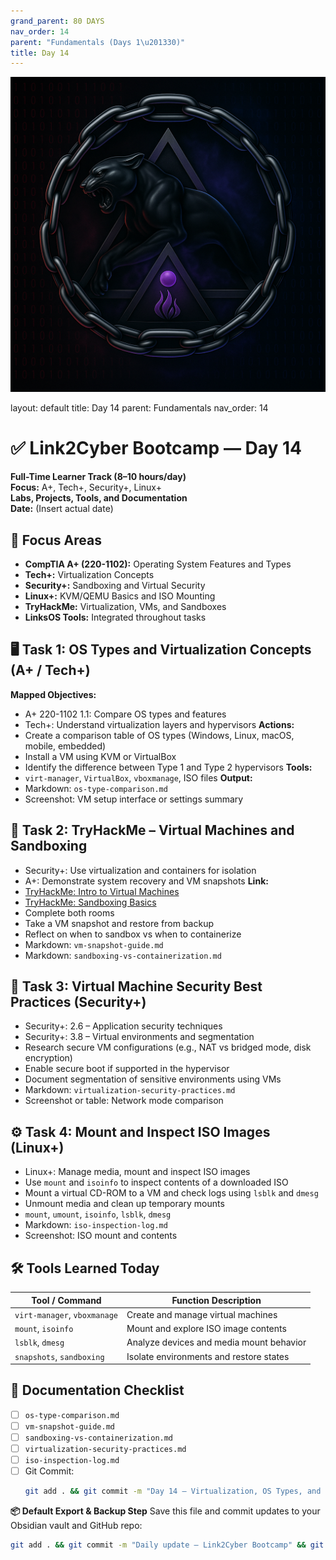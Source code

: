 ```yaml
---
grand_parent: 80 DAYS
nav_order: 14
parent: "Fundamentals (Days 1\u201330)"
title: Day 14
---
```

![Panther Icon](/assets/icons/icon-cyber-panther.png)

layout: default
title: Day 14
parent: Fundamentals
nav_order: 14

# ✅ Link2Cyber Bootcamp — Day 14
**Full-Time Learner Track (8–10 hours/day)**  
**Focus:** A+, Tech+, Security+, Linux+  
**Labs, Projects, Tools, and Documentation**  
**Date:** (Insert actual date)
## 🧩 Focus Areas
- **CompTIA A+ (220-1102):** Operating System Features and Types  
- **Tech+:** Virtualization Concepts  
- **Security+:** Sandboxing and Virtual Security  
- **Linux+:** KVM/QEMU Basics and ISO Mounting  
- **TryHackMe:** Virtualization, VMs, and Sandboxes  
- **LinksOS Tools:** Integrated throughout tasks
## 🖥️ Task 1: OS Types and Virtualization Concepts (A+ / Tech+)
**Mapped Objectives:**  
- A+ 220-1102 1.1: Compare OS types and features  
- Tech+: Understand virtualization layers and hypervisors
**Actions:**  
- Create a comparison table of OS types (Windows, Linux, macOS, mobile, embedded)  
- Install a VM using KVM or VirtualBox  
- Identify the difference between Type 1 and Type 2 hypervisors
**Tools:**  
- `virt-manager`, `VirtualBox`, `vboxmanage`, ISO files
**Output:**  
- Markdown: `os-type-comparison.md`  
- Screenshot: VM setup interface or settings summary
## 🧪 Task 2: TryHackMe – Virtual Machines and Sandboxing
- Security+: Use virtualization and containers for isolation  
- A+: Demonstrate system recovery and VM snapshots
**Link:**  
- [TryHackMe: Intro to Virtual Machines](https://tryhackme.com/room/introtovms)  
- [TryHackMe: Sandboxing Basics](https://tryhackme.com/room/sandboxing)
- Complete both rooms  
- Take a VM snapshot and restore from backup  
- Reflect on when to sandbox vs when to containerize
- Markdown: `vm-snapshot-guide.md`  
- Markdown: `sandboxing-vs-containerization.md`
## 🔐 Task 3: Virtual Machine Security Best Practices (Security+)
- Security+: 2.6 – Application security techniques  
- Security+: 3.8 – Virtual environments and segmentation
- Research secure VM configurations (e.g., NAT vs bridged mode, disk encryption)  
- Enable secure boot if supported in the hypervisor  
- Document segmentation of sensitive environments using VMs
- Markdown: `virtualization-security-practices.md`  
- Screenshot or table: Network mode comparison
## ⚙️ Task 4: Mount and Inspect ISO Images (Linux+)
- Linux+: Manage media, mount and inspect ISO images
- Use `mount` and `isoinfo` to inspect contents of a downloaded ISO  
- Mount a virtual CD-ROM to a VM and check logs using `lsblk` and `dmesg`  
- Unmount media and clean up temporary mounts
- `mount`, `umount`, `isoinfo`, `lsblk`, `dmesg`
- Markdown: `iso-inspection-log.md`  
- Screenshot: ISO mount and contents
## 🛠️ Tools Learned Today
| Tool / Command       | Function Description                             |
|-|--|
| `virt-manager`, `vboxmanage` | Create and manage virtual machines        |
| `mount`, `isoinfo`   | Mount and explore ISO image contents             |
| `lsblk`, `dmesg`     | Analyze devices and media mount behavior         |
| `snapshots`, `sandboxing` | Isolate environments and restore states     |
## 📁 Documentation Checklist
- [ ] `os-type-comparison.md`  
- [ ] `vm-snapshot-guide.md`  
- [ ] `sandboxing-vs-containerization.md`  
- [ ] `virtualization-security-practices.md`  
- [ ] `iso-inspection-log.md`  
- [ ] Git Commit:
  ```bash
  git add . && git commit -m "Day 14 – Virtualization, OS Types, and ISO Management" && git push origin main
  ```
**📦 Default Export & Backup Step**
Save this file and commit updates to your Obsidian vault and GitHub repo:
```bash
git add . && git commit -m "Daily update – Link2Cyber Bootcamp" && git push origin main
```
